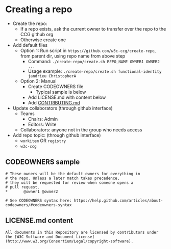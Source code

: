 
# Creating a repo

- Create the repo:
    - If a repo exists, ask the current owner to transfer over the repo to the CCG github org
    - Otherwise create one
- Add default files
  - Option 1: Run script in `https://github.com/w3c-ccg/create-repo`, from parent dir, using repo name from above step
    - Command: `./create-repo/create.sh REPO_NAME OWNER1 OWNER2 ...`
    - Usage example: `./create-repo/create.sh functional-identity jandrieu ChristopherA`
  - Option 2: Manual
    - Create CODEOWNERS file
      - Typical sample is below
    - Add LICENSE.md with content below
    - Add [CONTRIBUTING.md](CONTRIBUTING.md)
- Update collaborators (through github interface)
  - Teams
    - Chairs: Admin
    - Editors: Write
  - Collaborators: anyone not in the group who needs access
- Add repo topic: (through github interface)
  - `workitem` OR `registry`
  - `w3c-ccg`


## CODEOWNERS sample
```
# These owners will be the default owners for everything in
# the repo. Unless a later match takes precedence,
# they will be requested for review when someone opens a 
# pull request.
*       @owner1 @owner2

# See CODEOWNERS syntax here: https://help.github.com/articles/about-codeowners/#codeowners-syntax
```

## LICENSE.md content
```
All documents in this Repository are licensed by contributors under the [W3C Software and Document License](http://www.w3.org/Consortium/Legal/copyright-software).
```
